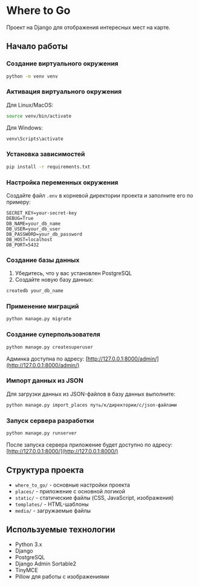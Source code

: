 # Where to Go

Проект на Django для отображения интересных мест на карте.

## Начало работы

### Создание виртуального окружения

```bash
python -m venv venv
```

### Активация виртуального окружения

Для Linux/MacOS:
```bash
source venv/bin/activate
```

Для Windows:
```bash
venv\Scripts\activate
```

### Установка зависимостей

```bash
pip install -r requirements.txt
```

### Настройка переменных окружения

Создайте файл `.env` в корневой директории проекта и заполните его по примеру:

```
SECRET_KEY=your-secret-key
DEBUG=True
DB_NAME=your_db_name
DB_USER=your_db_user
DB_PASSWORD=your_db_password
DB_HOST=localhost
DB_PORT=5432
```

### Создание базы данных

1. Убедитесь, что у вас установлен PostgreSQL
2. Создайте новую базу данных:
```bash
createdb your_db_name
```

### Применение миграций

```bash
python manage.py migrate
```

### Создание суперпользователя

```bash
python manage.py createsuperuser
```
Админка доступна по адресу: [http://127.0.0.1:8000/admin/](http://127.0.0.1:8000/admin/)

### Импорт данных из JSON

Для загрузки данных из JSON-файлов в базу данных выполните:

```bash
python manage.py import_places путь/к/директории/с/json-файлами
```

### Запуск сервера разработки

```bash
python manage.py runserver
```

После запуска сервера приложение будет доступно по адресу: [http://127.0.0.1:8000/](http://127.0.0.1:8000/)

## Структура проекта

- `where_to_go/` - основные настройки проекта
- `places/` - приложение с основной логикой
- `static/` - статические файлы (CSS, JavaScript, изображения)
- `templates/` - HTML-шаблоны
- `media/` - загружаемые файлы

## Используемые технологии

- Python 3.x
- Django
- PostgreSQL
- Django Admin Sortable2
- TinyMCE
- Pillow для работы с изображениями